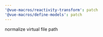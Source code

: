 ```yaml
---
'@vue-macros/reactivity-transform': patch
'@vue-macros/define-models': patch
---
```


normalize virtual file path
